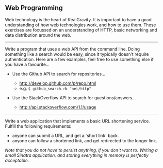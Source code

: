 ## Web Programming

Web technology is the heart of RealGravity.  It is important to have a good understanding of how web technologies work, and how to use them.  These exercises are focussed on an understanding of HTTP, basic networking and data distribution around the web.

---

Write a program that uses a web API from the command line.  Doing something like a search would be easy, since it typically doesn't require authentication.  Here are a few examples, feel free to use something else if you have a favourite...

  - Use the Github API to search for repositories...
    - http://develop.github.com/p/repo.html
    - e.g. `$ github_search.rb "net/http"`

  - Use the StackOverflow API to search for questions/answers...
    - http://api.stackoverflow.com/1.1/usage

---

Write a web application that implements a basic URL shortening service.  Fulfill the following requirements:

  - anyone can submit a URL, and get a 'short link' back.
  - anyone can follow a shortened link, and get redirected to the longer link.

*Note that you do not have to persist anything, if you don't want to. Writing a small Sinatra application, and storing everything in memory is perfectly acceptable.*


